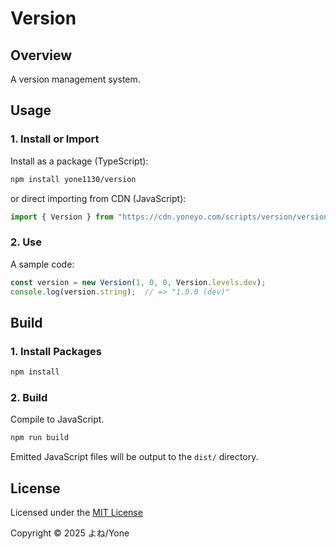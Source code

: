 # Version

## Overview

A version management system.

## Usage

### 1. Install or Import

Install as a package (TypeScript):
```bash
npm install yone1130/version
```

or direct importing from CDN (JavaScript):
```js
import { Version } from "https://cdn.yoneyo.com/scripts/version/version-v1.0.0.js";
```

### 2. Use

A sample code:
```js
const version = new Version(1, 0, 0, Version.levels.dev);
console.log(version.string);  // => "1.0.0 (dev)"
```

## Build

### 1. Install Packages

```bash
npm install
```

### 2. Build

Compile to JavaScript.

```bash
npm run build
```

Emitted JavaScript files will be output to the `dist/` directory.

## License

Licensed under the [MIT License](./LICENSE)

Copyright &copy; 2025 よね/Yone
